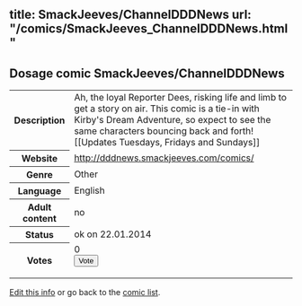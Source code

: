 title: SmackJeeves/ChannelDDDNews
url: "/comics/SmackJeeves_ChannelDDDNews.html"
---
Dosage comic SmackJeeves/ChannelDDDNews
-----------------------------------------

<p id="msg"></p>
<script type="text/javascript">
if (window.location.search === '?edit_info_mail=sent_ok') {
  var elem = document.getElementById("msg");
  elem.innerHTML = 'Edited information sucessfully sent for review, which is usually done daily. Thanks!';
  elem.className = 'ok';
}
</script>
<table class="comicinfo">
<tr>
<th>Description</th><td>Ah, the loyal Reporter Dees, risking life and limb to get a story on air. This comic is a tie-in with Kirby's Dream Adventure, so expect to see the same characters bouncing back and forth! [[Updates Tuesdays, Fridays and Sundays]]</td>
</tr>
<tr>
<th>Website</th><td><a href="http://dddnews.smackjeeves.com/comics/">http://dddnews.smackjeeves.com/comics/</a></td>
</tr>
<tr>
<th>Genre</th><td>Other</td>
</tr>
<tr>
<th>Language</th><td>English</td>
</tr>
<tr>
<th>Adult content</th><td>no</td>
</tr>
<tr>
<th>Status</th><td>ok on 22.01.2014</td>
</tr>
<tr>
<th>Votes</th><td>0
<form action="http://gaecounter.appspot.com/count/" method="POST">
<input name="name" type="hidden" value="SmackJeeves_ChannelDDDNews"/>
<input name="uid" type="hidden" id="voteuid" value=""/>
<input type="submit" value="Vote"/>
</form>
</td>
</tr>
</table>
<script type="text/javascript">
var ua = navigator.userAgent;
document.getElementById("voteuid").value = ua.replace(/[^a-zA-Z0-9\._:]/g , "_");;
</script>

[Edit this info](SmackJeeves_ChannelDDDNews_edit.html) or go back to the [comic list](../comic-index.html).
